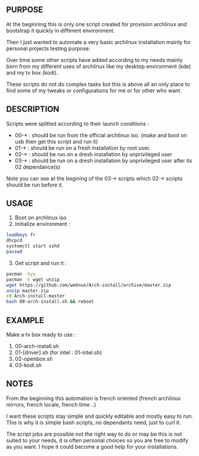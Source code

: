 ## PURPOSE
At the beginning this is only one script created for provision archlinux and bootstrap it quickly in different environment.

Then I just wanted to automate a very basic archlinux installation mainly for personal projects testing purpose.

Over time some other scripts have added according to my needs mainly born from my different uses of archlinux like my desktop environment (kde) and my tv box (kodi). 

These scripts do not do complex tasks but this is above all an only place to find some of my tweaks or configurations for me or for other who want.

## DESCRIPTION

Scripts were splitted according to their launch conditions :

* 00-* : should be run from the official archlinux iso. (make and boot on usb then get this script and run it)
* 01-* : should be run on a fresh installation by root user.
* 02-* : should be run on a dresh installation by unprivileged user
* 03-* : should be run on a dresh installation by unprivileged user after its 02 dependance(s)

Note you can see at the begining of the 03-* scripts which 02-* scripts should be run before it.

## USAGE

1. Boot on archlinux iso
2. Initialize environment :

```sh
loadkeys fr
dhcpcd
systemctl start sshd
passwd 
```

3. Get script and run it :

```sh
pacman -Syy
pacman -S wget unzip
wget https://github.com/webnux/Arch-install/archive/master.zip
unzip master.zip
cd Arch-install-master
bash 00-arch-install.sh && reboot
```

## EXAMPLE

Make a tv box ready to use :

1. 00-arch-install.sh
2. 01-[driver].sh (for intel : 01-intel.sh)
3. 02-openbox.sh
4. 03-kodi.sh


## NOTES
From the beginning this automation is french oriented (french archlinux mirrors, french locale, french time ..)

I want these scripts stay simple and quickly editable and mostly easy to run. This is why it is simple bash scripts, no dependants need, just to curl it.

The script jobs are possible not the right way to do or may be this is not suited to your needs, it is often personal choices so you are free to modify as you want. I hope it could become a good help for your installations.
